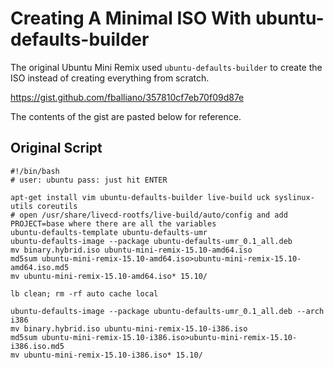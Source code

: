 # Creating A Minimal ISO With ubuntu-defaults-builder

The original Ubuntu Mini Remix used `ubuntu-defaults-builder` to create the ISO instead of creating everything from scratch.

https://gist.github.com/fballiano/357810cf7eb70f09d87e

The contents of the gist are pasted below for reference.

## Original Script

    #!/bin/bash
    # user: ubuntu pass: just hit ENTER
    
    apt-get install vim ubuntu-defaults-builder live-build uck syslinux-utils coreutils
    # open /usr/share/livecd-rootfs/live-build/auto/config and add PROJECT=base where there are all the variables
    ubuntu-defaults-template ubuntu-defaults-umr
    ubuntu-defaults-image --package ubuntu-defaults-umr_0.1_all.deb
    mv binary.hybrid.iso ubuntu-mini-remix-15.10-amd64.iso
    md5sum ubuntu-mini-remix-15.10-amd64.iso>ubuntu-mini-remix-15.10-amd64.iso.md5
    mv ubuntu-mini-remix-15.10-amd64.iso* 15.10/
    
    lb clean; rm -rf auto cache local
    
    ubuntu-defaults-image --package ubuntu-defaults-umr_0.1_all.deb --arch i386
    mv binary.hybrid.iso ubuntu-mini-remix-15.10-i386.iso
    md5sum ubuntu-mini-remix-15.10-i386.iso>ubuntu-mini-remix-15.10-i386.iso.md5
    mv ubuntu-mini-remix-15.10-i386.iso* 15.10/
